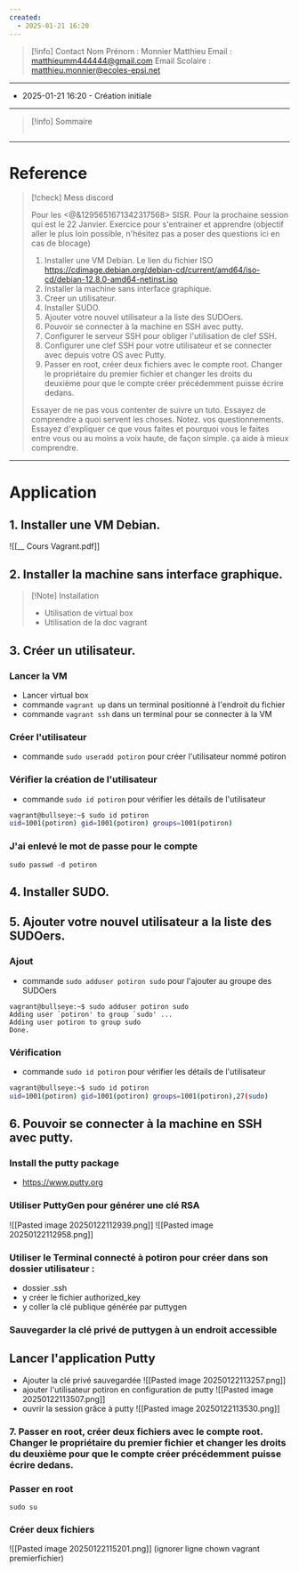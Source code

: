 ```yaml
---
created:
  - 2025-01-21 16:20
---
```

>[!info] Contact 
Nom Prénom : Monnier Matthieu
Email : matthieumm444444@gmail.com
Email Scolaire : matthieu.monnier@ecoles-epsi.net

---
- 2025-01-21 16:20 - Création initiale
---

> [!info] Sommaire
> ```table-of-contents
> ```

---
# Reference

> [!check] Mess discord
> 
> Pour les <@&1295651671342317568> SISR.
> Pour la prochaine session qui est le 22 Janvier.
> Exercice pour s'entrainer et apprendre (objectif aller le plus loin possible, n'hésitez pas a poser des questions ici en cas de blocage)
> 1. Installer une VM Debian.
> 	  Le lien du fichier ISO https://cdimage.debian.org/debian-cd/current/amd64/iso-cd/debian-12.8.0-amd64-netinst.iso
> 1. Installer la machine sans interface graphique.
> 2. Creer un utilisateur.
> 3. Installer SUDO.
> 4. Ajouter votre nouvel utilisateur a la liste des SUDOers.
> 5. Pouvoir se connecter à la machine en SSH avec putty.
> 6. Configurer le serveur SSH pour obliger l'utilisation de clef SSH.
> 7. Configurer une clef SSH pour votre utilisateur et se connecter avec depuis votre OS avec Putty.
> 8. Passer en root, créer deux fichiers avec le compte root. Changer le propriétaire du premier fichier et changer les droits du deuxième pour que le compte créer précédemment puisse écrire dedans.
> 
> Essayer de ne pas vous contenter de suivre un tuto. Essayez de comprendre a quoi servent les choses. Notez. vos questionnements. Essayez d'expliquer ce que vous faites et pourquoi vous le faites entre vous ou au moins a voix haute, de façon simple. ça aide à mieux comprendre.

---
# Application
## 1. Installer une VM Debian.

![[__ Cours Vagrant.pdf]]

## 2. Installer la machine sans interface graphique.

> [!Note] Installation 
>  - Utilisation de virtual box
>  - Utilisation de la doc vagrant 
## 3. Créer un utilisateur.

### Lancer la VM
- Lancer virtual box
- commande `vagrant up` dans un terminal positionné à l'endroit du fichier
- commande `vagrant ssh` dans un terminal pour se connecter à la VM
### Créer l'utilisateur
- commande `sudo useradd potiron` pour créer l'utilisateur nommé potiron
### Vérifier la création de l'utilisateur
- commande `sudo id potiron` pour vérifier les détails de l'utilisateur
```bash
vagrant@bullseye:~$ sudo id potiron
uid=1001(potiron) gid=1001(potiron) groups=1001(potiron)
```
### J'ai enlevé le mot de passe pour le compte
```shell
sudo passwd -d potiron
```
## 4. Installer SUDO.
## 5. Ajouter votre nouvel utilisateur a la liste des SUDOers.
### Ajout
- commande `sudo adduser potiron sudo` pour l'ajouter au groupe des SUDOers
```shell
vagrant@bullseye:~$ sudo adduser potiron sudo
Adding user `potiron' to group `sudo' ...
Adding user potiron to group sudo
Done.
```
### Vérification 
- commande `sudo id potiron` pour vérifier les détails de l'utilisateur
```bash
vagrant@bullseye:~$ sudo id potiron
uid=1001(potiron) gid=1001(potiron) groups=1001(potiron),27(sudo)
```
## 6. Pouvoir se connecter à la machine en SSH avec putty.
### Install the putty package
- https://www.putty.org
### Utiliser PuttyGen pour générer une clé RSA 
![[Pasted image 20250122112939.png]]
![[Pasted image 20250122112958.png]]
### Utiliser le Terminal connecté à potiron pour créer dans son dossier utilisateur : 
- dossier .ssh
- y créer le fichier authorized_key
- y coller la clé publique générée par puttygen
### Sauvegarder la clé privé de puttygen à un endroit accessible
## Lancer l'application Putty
- Ajouter la clé privé sauvegardée
![[Pasted image 20250122113257.png]]
- ajouter l'utilisateur potiron en configuration de putty
![[Pasted image 20250122113507.png]]
- ouvrir la session grâce à putty
![[Pasted image 20250122113530.png]]
### 7. Passer en root, créer deux fichiers avec le compte root. Changer le propriétaire du premier fichier et changer les droits du deuxième pour que le compte créer précédemment puisse écrire dedans.

### Passer en root
```shell
sudo su
```
### Créer deux fichiers
![[Pasted image 20250122115201.png]]
(ignorer ligne chown vagrant premierfichier)